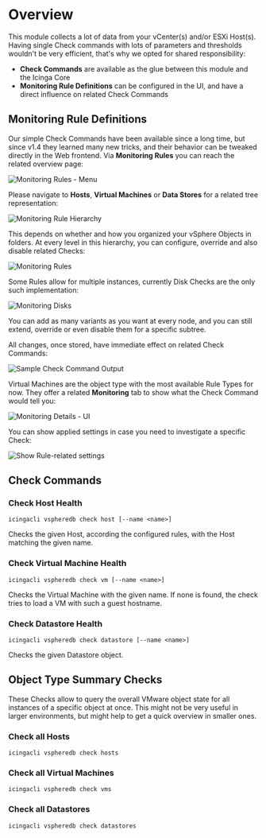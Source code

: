 Overview
========

This module collects a lot of data from your vCenter(s) and/or ESXi Host(s).
Having single Check commands with lots of parameters and thresholds wouldn't
be very efficient, that's why we opted for shared responsibility:

* **Check Commands** are available as the glue between this module and the Icinga
  Core
* **Monitoring Rule Definitions** can be configured in the UI, and have a direct
  influence on related Check Commands

Monitoring Rule Definitions
---------------------------

Our simple Check Commands have been available since a long time, but since v1.4
they learned many new tricks, and their behavior can be tweaked directly in the
Web frontend. Via **Monitoring Rules** you can reach the related overview page:

![Monitoring Rules - Menu](screenshot/03_checks/035-monitoring_menu.png)

Please navigate to **Hosts**, **Virtual Machines** or **Data Stores** for a related
tree representation:

![Monitoring Rule Hierarchy](screenshot/03_checks/034-monitoring_rule_hierarchy.png)

This depends on whether and how you organized your vSphere Objects in folders.
At every level in this hierarchy, you can configure, override and also disable
related Checks:

![Monitoring Rules](screenshot/03_checks/033-monitoring_rules.png)

Some Rules allow for multiple instances, currently Disk Checks are the only such
implementation:

![Monitoring Disks](screenshot/03_checks/036-monitoring_disks.png)

You can add as many variants as you want at every node, and you can still extend,
override or even disable them for a specific subtree.

All changes, once stored, have immediate effect on related Check Commands:

![Sample Check Command Output](screenshot/03_checks/031-check_command.png)

Virtual Machines are the object type with the most available Rule Types for now.
They offer a related **Monitoring** tab to show what the Check Command would
tell you:

![Monitoring Details - UI](screenshot/03_checks/032-monitoring_details.png)

You can show applied settings in case you need to investigate a specific Check:

![Show Rule-related settings](screenshot/03_checks/037-monitoring_rule_detailled_settings.png)


Check Commands
--------------

### Check Host Health

    icingacli vspheredb check host [--name <name>]

Checks the given Host, according the configured rules, with the Host matching the
given name.

### Check Virtual Machine Health

    icingacli vspheredb check vm [--name <name>]

Checks the Virtual Machine with the given name. If none is found, the check tries
to load a VM with such a guest hostname.

### Check Datastore Health

    icingacli vspheredb check datastore [--name <name>]

Checks the given Datastore object.

Object Type Summary Checks
--------------------------

These Checks allow to query the overall VMware object state for all instances
of a specific object at once. This might not be very useful in larger environments,
but might help to get a quick overview in smaller ones.

### Check all Hosts

    icingacli vspheredb check hosts

### Check all Virtual Machines

    icingacli vspheredb check vms

### Check all Datastores

    icingacli vspheredb check datastores
